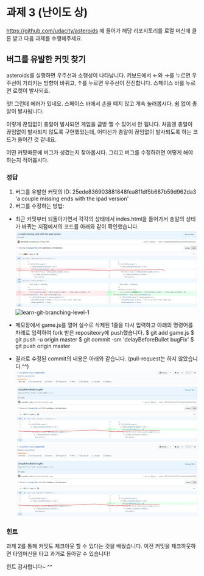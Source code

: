 # 과제 3 (난이도 상)

https://github.com/udacity/asteroids 에 들어가 해당 리포지토리를 로컬 머신에 클론 받고 다음 과제를 수행해주세요.

## 버그를 유발한 커밋 찾기

asteroids를 실행하면 우주선과 소행성이 나타납니다. 키보드에서 ←와 →를 누르면 우주선이 가리키는 방향이 바뀌고, ↑를 누르면 우주선이 전진합니다. 스페이스 바를 누르면 로켓이 발사되죠. 

엇! 그런데 에러가 있네요. 스페이스 바에서 손을 떼지 않고 계속 눌러봅시다. 쉼 없이 총알이 발사됩니다. 

이렇게 끊임없이 총알이 발사되면 게임을 금방 깰 수 있어서 안 됩니다. 처음엔 총알이 끊임없이 발사되지 않도록 구현했었는데, 어디선가 총알이 끊임없이 발사되도록 하는 코드가 들어간 것 같네요.

어떤 커밋때문에 버그가 생겼는지 찾아봅시다. 그리고 버그를 수정하려면 어떻게 해야 하는지 적어봅시다.

### 정답

1. 버그를 유발한 커밋의 ID: 25ede836903881848fea811df5b687b59d962da3 'a couple missing ends with the ipad version'
2. 버그를 수정하는 방법: 
  - 최근 커밋부터 되돌아가면서 각각의 상태에서 indes.html을 들어가서 총알의 상태가 바뀌는 지점에서의 코드를 아래와 같이 확인했습니다. 
![asteroids-bug](../resources/bugFound.JPG)
![learn-git-branching-level-1](../resources/bug/Found.JPG)

  - 메모장에서 game.js를 열어 실수로 삭제된 1줄을 다시 입력하고 아래의 명령어를 차례로 입력하여 fork 받은 repositeory에 push했습니다. 
   $ git add game.js
   $ git push -u origin master
   $ git commit -sm 'delayBeforeBullet bugFix'
   $ git push origin master
  - 결과로 수정된 commit의 내용은 아래와 같습니다. (pull-request는 하지 않았습니다.^^)  
![asteroids-bug](../resources/bugFixed.JPG)
![learn-git-branching-level-1](../resources/bugFixed.JPG)
  
### 힌트
과제 2를 통해 커밋도 체크아웃 할 수 있다는 것을 배웠습니다. 이전 커밋을 체크하웃하면 타임머신을 타고 과거로 돌아갈 수 있습니다!

힌트 감사합니다~ ^^

